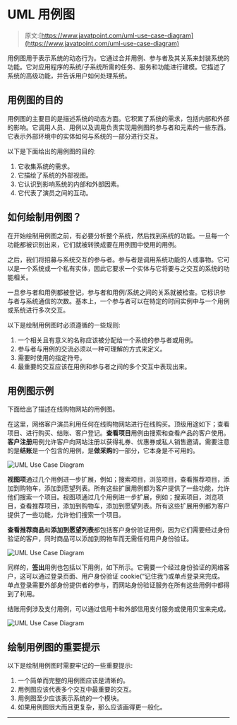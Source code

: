 # UML 用例图

> 原文:[https://www.javatpoint.com/uml-use-case-diagram](https://www.javatpoint.com/uml-use-case-diagram)

用例图用于表示系统的动态行为。它通过合并用例、参与者及其关系来封装系统的功能。它对应用程序的系统/子系统所需的任务、服务和功能进行建模。它描述了系统的高级功能，并告诉用户如何处理系统。

## 用例图的目的

用例图的主要目的是描述系统的动态方面。它积累了系统的需求，包括内部和外部的影响。它调用人员、用例以及调用负责实现用例图的参与者和元素的一些东西。它表示外部环境中的实体如何与系统的一部分进行交互。

以下是下面给出的用例图的目的:

1.  它收集系统的需求。
2.  它描绘了系统的外部视图。
3.  它认识到影响系统的内部和外部因素。
4.  它代表了演员之间的互动。

## 如何绘制用例图？

在开始绘制用例图之前，有必要分析整个系统，然后找到系统的功能。一旦每一个功能都被识别出来，它们就被转换成要在用例图中使用的用例。

之后，我们将招募与系统交互的参与者。参与者是调用系统功能的人或事物。它可以是一个系统或一个私有实体，因此它要求一个实体与它将要与之交互的系统的功能相关。

一旦参与者和用例都被登记，参与者和用例/系统之间的关系就被检查。它标识参与者与系统通信的次数。基本上，一个参与者可以在特定的时间实例中与一个用例或系统进行多次交互。

以下是绘制用例图时必须遵循的一些规则:

1.  一个相关且有意义的名称应该被分配给一个系统的参与者或用例。
2.  参与者与用例的交流必须以一种可理解的方式来定义。
3.  需要时使用的指定符号。
4.  最重要的交互应该在用例和参与者之间的多个交互中表现出来。

## 用例图示例

下面给出了描述在线购物网站的用例图。

在这里，网络客户演员利用任何在线购物网站进行在线购买。顶级用途如下；查看项目、进行购买、结账、客户登记。**查看项目**用例由搜索和查看产品的客户使用。**客户注册**用例允许客户向网站注册以获得礼券、优惠券或私人销售邀请。需要注意的是**结账**是一个包含的用例，是**做采购**的一部分，它本身是不可用的。

![UML Use Case Diagram](../Images/64d7a01091f9f9409aff4e29cdf91132.png)

**视图项**通过几个用例进一步扩展，例如；搜索项目，浏览项目，查看推荐项目，添加到购物车，添加到愿望列表。所有这些扩展用例都为客户提供了一些功能，允许他们搜索一个项目。视图项通过几个用例进一步扩展，例如；搜索项目，浏览项目，查看推荐项目，添加到购物车，添加到愿望列表。所有这些扩展用例都为客户提供了一些功能，允许他们搜索一个项目。

**查看推荐商品**和**添加到愿望列表**都包括客户身份验证用例，因为它们需要经过身份验证的客户，同时商品可以添加到购物车而无需任何用户身份验证。

![UML Use Case Diagram](../Images/fce0067dcfb3a64de2d6ad50e71f2ca5.png)

同样的，**签出**用例也包括以下用例，如下所示。它需要一个经过身份验证的网络客户，这可以通过登录页面、用户身份验证 cookie(“记住我”)或单点登录来完成。单点登录需要外部身份提供者的参与，而网站身份验证服务在所有这些用例中都得到了利用。

结账用例涉及支付用例，可以通过信用卡和外部信用支付服务或使用贝宝来完成。

![UML Use Case Diagram](../Images/807add80bf23195293ce3034d6fe3a11.png)

## 绘制用例图的重要提示

以下是绘制用例图时需要牢记的一些重要提示:

1.  一个简单而完整的用例图应该是清晰的。
2.  用例图应该代表多个交互中最重要的交互。
3.  用例图至少应该表示系统的一个模块。
4.  如果用例图很大而且更复杂，那么应该画得更一般化。

* * *